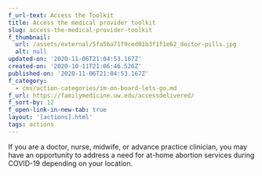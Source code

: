 ```yaml
---
f_url-text: Access the Toolkit
title: Access the medical provider toolkit
slug: access-the-medical-provider-toolkit
f_thumbnail:
  url: /assets/external/5fa5ba71f9ced01b3f1f1e62_doctor-pills.jpg
  alt: null
updated-on: '2020-11-06T21:04:53.167Z'
created-on: '2020-10-11T21:06:46.526Z'
published-on: '2020-11-06T21:04:53.167Z'
f_category:
  - cms/action-categories/im-on-board-lets-go.md
f_url: https://familymedicine.uw.edu/accessdelivered/
f_sort-by: 12
f_open-link-in-new-tab: true
layout: '[actions].html'
tags: actions
---
```


If you are a doctor, nurse, midwife, or advance practice clinician, you may have an opportunity to address a need for at-home abortion services during COVID-19 depending on your location.
